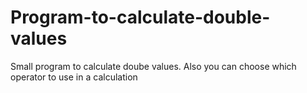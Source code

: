 # Program-to-calculate-double-values
Small program to calculate doube values. Also you can choose which operator to use in a calculation
